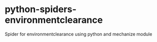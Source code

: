 python-spiders-environmentclearance
===================================

Spider for environmentclearance using python and mechanize module
